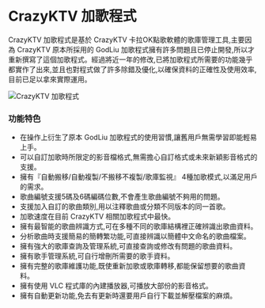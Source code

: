 # CrazyKTV 加歌程式
CrazyKTV 加歌程式是基於 CrazyKTV 卡拉OK點歌軟體的歌庫管理工具,主要因為 CrazyKTV 原本所採用的 GodLiu 加歌程式擁有許多問題且已停止開發,所以才重新撰寫了這個加歌程式。經過將近一年的修改,已將加歌程式所需要的功能幾乎都實作了出來,並且也對程式做了許多除錯及優化,以確保資料的正確性及使用效率,目前已足以拿來實際運用。

![CrazyKTV 加歌程式](https://raw.githubusercontent.com/wiki/KenLuoTW/CrazyKTVSongMgr/images/CrazyKTV_SongMgr01.png)

### 功能特色
* 在操作上衍生了原本 GodLiu 加歌程式的使用習慣,讓舊用戶無需學習即能輕易上手。
* 可以自訂加歌時所限定的影音檔格式,無需擔心自訂格式或未來新穎影音格式的支援。
* 擁有『自動搬移/自動複製/不搬移不複製/歌庫監視』 4種加歌模式,以滿足用戶的需求。
* 歌曲編號支援5碼及6碼編碼位數,不會產生歌曲編號不夠用的問題。
* 支援加入自訂的歌曲類別,用以注釋歌曲或分類不同版本的同一首歌。
* 加歌速度在目前 CrazyKTV 相關加歌程式中最快。
* 擁有最智能的歌曲辨識方式,可在多種不同的歌庫結構裡正確辨識出歌曲資料。
* 分析歌曲時支援簡易的簡轉繁功能,可直接辨識以簡體中文命名的歌曲檔案。
* 擁有強大的歌庫查詢及管理系統,可直接查詢或修改有問題的歌曲資料。
* 擁有歌手管理系統,可自行增刪所需要的歌手資料。
* 擁有完整的歌庫維護功能,既使重新加歌或歌庫轉移,都能保留想要的歌曲資料。
* 擁有使用 VLC 程式庫的內建播放器,可播放大部份的影音格式。
* 擁有自動更新功能,免去有更新時還要用戶自行下載並解壓檔案的麻煩。


